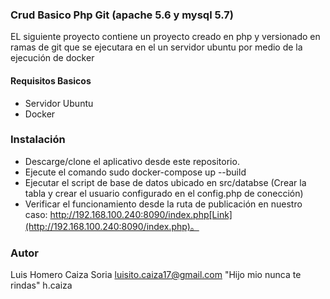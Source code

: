 ### Crud Basico Php Git (apache 5.6 y mysql 5.7)
EL siguiente proyecto contiene un proyecto creado en php y versionado en ramas de git que se ejecutara en el un servidor ubuntu por medio de la ejecución de docker

#### Requisitos Basicos
- Servidor Ubuntu
- Docker

### Instalación
- Descarge/clone el aplicativo desde este repositorio.
- Ejecute el comando sudo docker-compose up --build
- Ejecutar el script de base de datos ubicado en src/databse (Crear la tabla y crear el usuario configurado en el config.php de conección)
- Verificar el funcionamiento desde la ruta de publicación en nuestro caso: 
http://192.168.100.240:8090/index.php[Link](http://192.168.100.240:8090/index.php)。

### Autor
Luis Homero Caiza Soria
luisito.caiza17@gmail.com
"Hijo mio nunca te rindas" h.caiza
